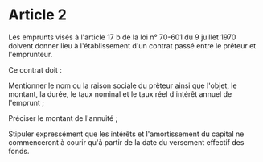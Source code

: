 # Article 2

Les emprunts visés à l'article 17 b de la loi n° 70-601 du 9 juillet 1970 doivent donner lieu à l'établissement d'un contrat passé entre le prêteur et l'emprunteur.

Ce contrat doit :

Mentionner le nom ou la raison sociale du prêteur ainsi que l'objet, le montant, la durée, le taux nominal et le taux réel d'intérêt annuel de l'emprunt ;

Préciser le montant de l'annuité ;

Stipuler expressément que les intérêts et l'amortissement du capital ne commenceront à courir qu'à partir de la date du versement effectif des fonds.
